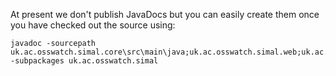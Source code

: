 At present we don't publish JavaDocs but you can easily create them once you have checked out the source using:

```
javadoc -sourcepath
uk.ac.osswatch.simal.core\src\main\java;uk.ac.osswatch.simal.web;uk.ac.osswatch.simal.ssmm;uk.ac.osswatch.simal.rest;uk.ac.osswatch.simal.forrest.plugins
-subpackages uk.ac.osswatch.simal
```